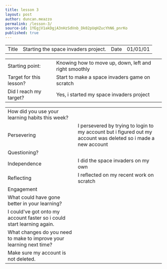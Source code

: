 ```yaml
---
title: lesson 3
layout: post
author: duncan.meazzo
permalink: /lesson-3/
source-id: 1YEgjV1akDgjA3nHzSdVnb_Dk02pUqHZucYhN6_pnrKo
published: true
---
```

<table>
  <tr>
    <td>Title</td>
    <td>Starting the space invaders project.</td>
    <td>Date</td>
    <td>01/01/01</td>
  </tr>
</table>


<table>
  <tr>
    <td>Starting point:</td>
    <td>Knowing how to move up, down, left and right smoothly</td>
  </tr>
  <tr>
    <td>Target for this lesson?</td>
    <td>Start to make a space invaders game on scratch</td>
  </tr>
  <tr>
    <td>Did I reach my target? </td>
    <td>Yes, i started my space invaders project</td>
  </tr>
</table>


<table>
  <tr>
    <td>How did you use your learning habits this week?</td>
    <td></td>
  </tr>
  <tr>
    <td>Persevering</td>
    <td>I persevered by trying to login to my account but i figured out my account was deleted so i made a new account</td>
  </tr>
  <tr>
    <td>Questioning?</td>
    <td></td>
  </tr>
  <tr>
    <td>Independence</td>
    <td>I did the space invaders on my own </td>
  </tr>
  <tr>
    <td>Reflecting</td>
    <td>I reflected on my recent work on scratch</td>
  </tr>
  <tr>
    <td>Engagement</td>
    <td></td>
  </tr>
  <tr>
    <td>What could have gone better in your learning?</td>
    <td></td>
  </tr>
  <tr>
    <td>I could've got onto my account faster so i could start learning again.</td>
    <td></td>
  </tr>
  <tr>
    <td>What changes do you need to make to improve your learning next time?</td>
    <td></td>
  </tr>
  <tr>
    <td>Make sure my account is not deleted.</td>
    <td></td>
  </tr>
</table>


